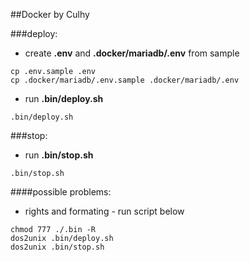 ##Docker by Culhy


###deploy:
* create **.env** and **.docker/mariadb/.env** from sample
```shell script
cp .env.sample .env
cp .docker/mariadb/.env.sample .docker/mariadb/.env
```
* run **.bin/deploy.sh**
```shell script
.bin/deploy.sh
```


###stop:
* run **.bin/stop.sh**
```shell script
.bin/stop.sh
```

####possible problems:
* rights and formating - run script below
```shell script
chmod 777 ./.bin -R
dos2unix .bin/deploy.sh
dos2unix .bin/stop.sh
```